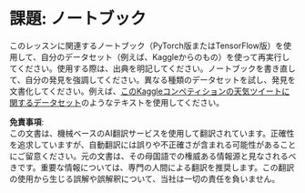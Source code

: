 # 課題: ノートブック

このレッスンに関連するノートブック（PyTorch版またはTensorFlow版）を使用して、自分のデータセット（例えば、Kaggleからのもの）を使って再実行してください。使用する際は、出典を明記してください。ノートブックを書き直して、自分の発見を強調してください。異なる種類のデータセットを試し、発見を文書化してください。例えば、[このKaggleコンペティションの天気ツイートに関するデータセット](https://www.kaggle.com/competitions/crowdflower-weather-twitter/data?select=train.csv)のようなテキストを使用してください。

**免責事項**:  
この文書は、機械ベースのAI翻訳サービスを使用して翻訳されています。正確性を追求していますが、自動翻訳には誤りや不正確さが含まれる可能性があることにご留意ください。元の文書は、その母国語での権威ある情報源と見なされるべきです。重要な情報については、専門の人間による翻訳を推奨します。この翻訳の使用から生じる誤解や誤解釈について、当社は一切の責任を負いません。
